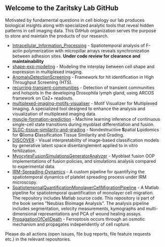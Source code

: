 ## Welcome to the Zaritsky Lab GitHub

Motivated by fundamental questions in cell biology our lab produces biological insights along with specialized analytic tools that reveal hidden patterns in cell imaging data. This GitHub organization serves the purpose to store and maintain the products of our research.

* [Intracellular_Information_Processing](https://github.com/zaritskylab/Intracellular_Information_Processing) - Spatiotemporal analysis of F-actin polymerization with micropillar arrays reveals synchronization between adhesion sites. **Under code review for clearance and maintainability**
* [shape-exp-modeling](https://github.com/zaritskylab/shape-exp-modeling) - Modeling the interplay between cell shape and expression in multiplexed imaging.
* [AnomalyDetectionScreening](https://github.com/zaritskylab/AnomalyDetectionScreening) - Framework for hit identification in High Throughput Screening (HTS).
* [recurring-transient-communities](https://github.com/zaritskylab/recurring-transient-communities) - Detection of transient communities and hotspots in the developing Drosophila lymph gland, using ARCOS framework on Ca2+ readouts.
* [multiplexed-imaging-motifs-visualiser](https://github.com/zaritskylab/multiplexed-imaging-motifs-visualiser) - Motif Visualizer for Multiplexed Imaging. A specialized tool designed to enhance the analysis and visualization of multiplexed imaging data.
* [muscle-formation-prediction](https://github.com/zaritskylab/muscle-formation-prediction) - Machine learning inference of continuous single-cell state transitions during myoblast differentiation and fusion.
* [SLGC-tissue-similarity-and-grading](https://github.com/zaritskylab/SLGC-tissue-similarity-and-grading) - Nondestructive **S**patial **L**ipidomics for **G**lioma **C**lassification Tissue Similarity and Grading.
* [DISCOVER](https://github.com/zaritskylab/DISCOVER) - Visual interpretability of image-based classification models by generative latent space disentanglement applied to in vitro fertilization.
* [MyocytesFusionSimulationsGeneratorAnalyzer](https://github.com/zaritskylab/MyocytesFusionSimulationsGeneratorAnalyzer) - Myoblast fusion OOP implementations of fusion policies, and simulations analysis compared to experimental data.
* [IRM-Spreading-Dynamics](https://github.com/zaritskylab/IRM-Spreading-Dynamics) - A custom pipeline for quantifying the spatiotemporal dynamics of platelet spreading process under IRM microscopy.
* [SpatiotemproalQuantificationMonolayerCellMigrationPipeline](https://github.com/zaritskylab/SpatiotemproalQuantificationMonolayerCellMigrationPipeline) - A Matlab pipeline for spatiotemporal quantification of monolayer cell migration. The repository includes Matlab source code. This repository is part of the book series "Neubias Bioimage Analysis". The analysis pipeline includes segmentation, velocity measurements, kymographs and multi-dimensional representations and PCA of wound healing assays.
* [PropagationOfCellDeath](https://github.com/zaritskylab/PropagationOfCellDeath) - Ferroptosis occurs through an osmotic mechanism and propagates independently of cell rupture.

Please do all actions (open issues, file bug reports, file feature requests etc.) in the relevant repositories.
